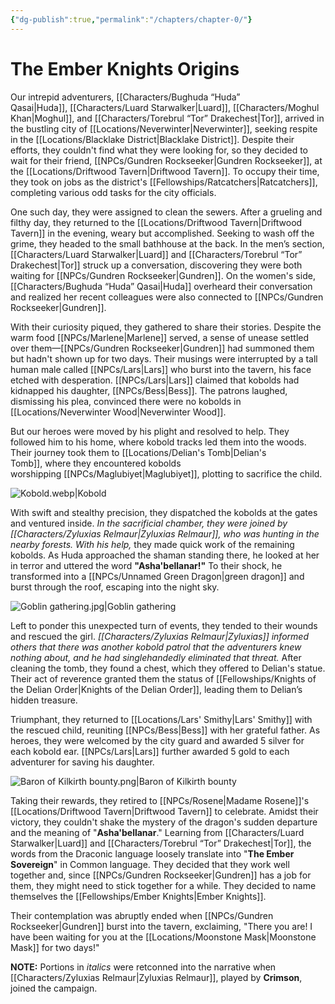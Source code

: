 ```yaml
---
{"dg-publish":true,"permalink":"/chapters/chapter-0/"}
---
```


# The Ember Knights Origins

Our intrepid adventurers, [[Characters/Bughuda “Huda” Qasai\|Huda]], [[Characters/Luard Starwalker\|Luard]], [[Characters/Moghul Khan\|Moghul]], and [[Characters/Torebrul “Tor” Drakechest\|Tor]], arrived in the bustling city of [[Locations/Neverwinter\|Neverwinter]], seeking respite in the [[Locations/Blacklake District\|Blacklake District]]. Despite their efforts, they couldn't find what they were looking for, so they decided to wait for their friend, [[NPCs/Gundren Rockseeker\|Gundren Rockseeker]], at the [[Locations/Driftwood Tavern\|Driftwood Tavern]]. To occupy their time, they took on jobs as the district's [[Fellowships/Ratcatchers\|Ratcatchers]], completing various odd tasks for the city officials.

One such day, they were assigned to clean the sewers. After a grueling and filthy day, they returned to the [[Locations/Driftwood Tavern\|Driftwood Tavern]] in the evening, weary but accomplished. Seeking to wash off the grime, they headed to the small bathhouse at the back. In the men’s section, [[Characters/Luard Starwalker\|Luard]] and [[Characters/Torebrul “Tor” Drakechest\|Tor]] struck up a conversation, discovering they were both waiting for [[NPCs/Gundren Rockseeker\|Gundren]]. On the women's side, [[Characters/Bughuda “Huda” Qasai\|Huda]] overheard their conversation and realized her recent colleagues were also connected to [[NPCs/Gundren Rockseeker\|Gundren]].

With their curiosity piqued, they gathered to share their stories. Despite the warm food [[NPCs/Marlene\|Marlene]] served, a sense of unease settled over them—[[NPCs/Gundren Rockseeker\|Gundren]] had summoned them but hadn't shown up for two days. Their musings were interrupted by a tall human male called [[NPCs/Lars\|Lars]] who burst into the tavern, his face etched with desperation. [[NPCs/Lars\|Lars]] claimed that kobolds had kidnapped his daughter, [[NPCs/Bess\|Bess]]. The patrons laughed, dismissing his plea, convinced there were no kobolds in [[Locations/Neverwinter Wood\|Neverwinter Wood]].

But our heroes were moved by his plight and resolved to help. They followed him to his home, where kobold tracks led them into the woods. Their journey took them to [[Locations/Delian's Tomb\|Delian's Tomb]], where they encountered kobolds worshipping [[NPCs/Maglubiyet\|Maglubiyet]], plotting to sacrifice the child.

![Kobold.webp|Kobold](/img/user/Assets/Kobold.webp)

With swift and stealthy precision, they dispatched the kobolds at the gates and ventured inside. _In the sacrificial chamber, they were joined by [[Characters/Zyluxias Relmaur\|Zyluxias Relmaur]], who was hunting in the nearby forests. With his help,_ they made quick work of the remaining kobolds. As Huda approached the shaman standing there, he looked at her in terror and uttered the word **"Asha'bellanar!"** To their shock, he transformed into a [[NPCs/Unnamed Green Dragon\|green dragon]] and burst through the roof, escaping into the night sky.

![Goblin gathering.jpg|Goblin gathering](/img/user/Assets/Goblin%20gathering.jpg)

Left to ponder this unexpected turn of events, they tended to their wounds and rescued the girl. _[[Characters/Zyluxias Relmaur\|Zyluxias]] informed others that there was another kobold patrol that the adventurers knew nothing about, and he had singlehandedly eliminated that threat._ After cleaning the tomb, they found a chest, which they offered to Delian's statue. Their act of reverence granted them the status of [[Fellowships/Knights of the Delian Order\|Knights of the Delian Order]], leading them to Delian’s hidden treasure.

Triumphant, they returned to [[Locations/Lars' Smithy\|Lars' Smithy]] with the rescued child, reuniting [[NPCs/Bess\|Bess]] with her grateful father. As heroes, they were welcomed by the city guard and awarded 5 silver for each kobold ear. [[NPCs/Lars\|Lars]] further awarded 5 gold to each adventurer for saving his daughter.

![Baron of Kilkirth bounty.png|Baron of Kilkirth bounty](/img/user/Assets/Baron%20of%20Kilkirth%20bounty.png)

Taking their rewards, they retired to [[NPCs/Rosene\|Madame Rosene]]'s [[Locations/Driftwood Tavern\|Driftwood Tavern]] to celebrate. Amidst their victory, they couldn't shake the mystery of the dragon's sudden departure and the meaning of "**Asha'bellanar**." Learning from [[Characters/Luard Starwalker\|Luard]] and [[Characters/Torebrul “Tor” Drakechest\|Tor]], the words from the Draconic language loosely translate into "**The Ember Sovereign**" in Common language. They decided that they work well together and, since [[NPCs/Gundren Rockseeker\|Gundren]] has a job for them, they might need to stick together for a while. They decided to name themselves the [[Fellowships/Ember Knights\|Ember Knights]].

Their contemplation was abruptly ended when [[NPCs/Gundren Rockseeker\|Gundren]] burst into the tavern, exclaiming, "There you are! I have been waiting for you at the [[Locations/Moonstone Mask\|Moonstone Mask]] for two days!"

**NOTE:** Portions in _italics_ were retconned into the narrative when [[Characters/Zyluxias Relmaur\|Zyluxias Relmaur]], played by **Crimson**, joined the campaign.
